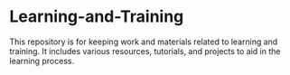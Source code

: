 # Learning-and-Training

This repository is for keeping work and materials related to learning and training. It includes various resources, tutorials, and projects to aid in the learning process.